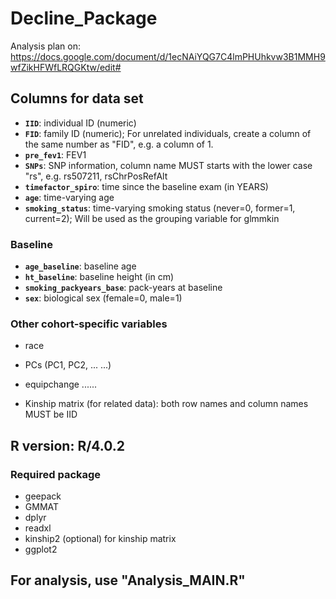 # Decline_Package
Analysis plan on:  https://docs.google.com/document/d/1ecNAiYQG7C4lmPHUhkvw3B1MMH9wfZikHFWfLRQGKtw/edit#



## Columns for data set 
  * __`IID`__:                    individual ID (numeric)
  * __`FID`__:                    family ID (numeric); For unrelated individuals, create a column of the same number as "FID", e.g. a column of 1.
  * __`pre_fev1`__:               FEV1           
  * __`SNPs`__:                   SNP information, column name MUST starts with the lower case "rs", e.g. rs507211, rsChrPosRefAlt
  * __`timefactor_spiro`__:       time since the baseline exam (in YEARS)
  * __`age`__:                    time-varying age
  * __`smoking_status`__:         time-varying smoking status (never=0, former=1, current=2); Will be used as the grouping variable for glmmkin

### Baseline 
  * __`age_baseline`__:           baseline age
  * __`ht_baseline`__:            baseline height (in cm)
  * __`smoking_packyears_base`__: pack-years at baseline
  * __`sex`__:                    biological sex (female=0, male=1)
 
### Other cohort-specific variables
  * race
  * PCs (PC1, PC2, ... ...) 
  * equipchange ......  


  * Kinship matrix (for related data):   both row names and column names MUST be IID      
      




## R version: R/4.0.2

### Required package
  * geepack
  * GMMAT
  * dplyr
  * readxl
  * kinship2 (optional) for kinship matrix
  * ggplot2





## For analysis, use "Analysis_MAIN.R"
